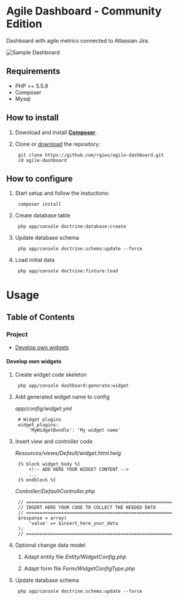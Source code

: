 # Agile Dashboard - Community Edition
Dashboard with agile metrics connected to Atlassian Jira.

![Sample Dashboard](http://www.rgies.de/images/agile-dashboard3.jpg)

## Requirements

* PHP >= 5.5.9
* Composer
* Mysql

## How to install

1. Download and install **[Composer](http://getcomposer.org/download)**.

2. Clone or [download](https://github.com/rgies/agile-dashboard/archive/master.zip) the repository:

		git clone https://github.com/rgies/agile-dashboard.git
		cd agile-dashboard

## How to configure

1. Start setup and follow the instuctions:

		composer install

2. Create database table

		php app/console doctrine:database:create
    
3. Update database schema

		php app/console doctrine:schema:update --force
		
4. Load initial data

        php app/console doctrine:fixture:load
    
# Usage

## Table of Contents

### Project
- [Develop own widgets](#develop-own-widgets)    
    
#### Develop own widgets

1. Create widget code skeleton

        php app/console dashboard:generate:widget
        
2. Add generated widget name to config 

    _app/config/widget.yml_

        # Widget plugins
        widget_plugins:
            'MyWidgetBundle': 'My widget name'

3. Insert view and controller code

    _Resources/views/Default/widget.html.twig_
    
        {% block widget_body %}
            <!-- ADD HERE YOUR WIDGET CONTENT -->
            ...
        {% endblock %}

    _Controller/DefaultController.php_
    
        // ======================================================
        // INSERT HERE YOUR CODE TO COLLECT THE NEEDED DATA
        // ======================================================
        $response = array(
            'value' => $insert_here_your_data
        );
        // ======================================================

4. Optional change data model

    1. Adapt entity file _Entity/WidgetConfig.php_
    
    2. Adapt form file _Form/WidgetConfigType.php_

5. Update database schema

		php app/console doctrine:schema:update --force
